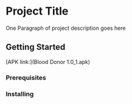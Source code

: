 # Project Title

One Paragraph of project description goes here

## Getting Started

[APK link:](Blood Donor 1.0_1.apk)

### Prerequisites



### Installing


